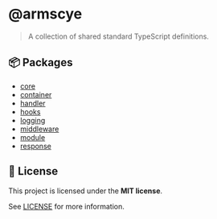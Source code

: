 # @armscye

> A collection of shared standard TypeScript definitions.

## :package: Packages

- [core](./packages/core)
- [container](./packages/container)
- [handler](./packages/handler)
- [hooks](./packages/hooks)
- [logging](./packages/logging)
- [middleware](./packages/middleware)
- [module](./packages/module)
- [response](./packages/response)

## :memo: License

This project is licensed under the **MIT license**.

See [LICENSE](LICENSE) for more information.
